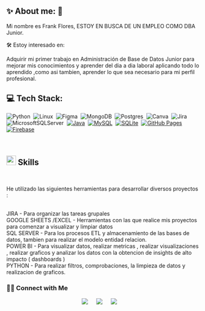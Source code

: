 ## ✨ About me:  👋
Mi nombre es Frank Flores, ESTOY EN BUSCA DE UN EMPLEO COMO DBA Junior.

🛠 Estoy interesado en:

Adquirir mi primer trabajo en Administración de Base de Datos Junior para mejorar mis conocimientos y aprender del dia a dia laboral aplicando todo lo aprendido ,como asi tambien, aprender lo que sea necesario para mi perfil profesional.


## 💻 Tech Stack:

![Python](https://img.shields.io/badge/Python%20-%2314354C.svg?style=for-the-badge&logo=python&logoColor=white)&nbsp;
![Linux](https://img.shields.io/badge/Linux-FCC624?style=for-the-badge&logo=linux&logoColor=black)&nbsp;
![Figma](https://img.shields.io/badge/figma-%23F24E1E.svg?style=for-the-badge&logo=figma&logoColor=white)&nbsp;
![MongoDB](https://img.shields.io/badge/MongoDB-%234ea94b.svg?style=for-the-badge&logo=mongodb&logoColor=white)&nbsp;
![Postgres](https://img.shields.io/badge/postgres-%23316192.svg?style=for-the-badge&logo=postgresql&logoColor=white)&nbsp;
![Canva](https://img.shields.io/badge/Canva-%2300C4CC.svg?style=for-the-badge&logo=Canva&logoColor=white)&nbsp;
![Jira](https://img.shields.io/badge/jira-%230A0FFF.svg?style=for-the-badge&logo=jira&logoColor=white)&nbsp;
![MicrosoftSQLServer](https://img.shields.io/badge/Microsoft%20SQL%20Server-CC2927?style=for-the-badge&logo=microsoft%20sql%20server&logoColor=white)&nbsp;
<a href="https://www.java.com/en/"><img alt="Java" src="https://img.shields.io/badge/Java-ED8B00?style=for-the-badge&logo=java&logoColor=white"></a>&nbsp;
    <a href="https://www.mysql.com/"><img alt="MySQL" src="https://img.shields.io/badge/MySQL-00000F?style=for-the-badge&logo=mysql&logoColor=white"></a>&nbsp;
    <a href="https://www.sqlite.org/"><img alt="SQLite" src ="https://img.shields.io/badge/SQLite-07405E?style=for-the-badge&logo=sqlite&logoColor=white"/></a>&nbsp;
    <a href="https://www.github.com"><img alt="GitHub Pages" src="https://img.shields.io/badge/GitHub-100000?style=for-the-badge&logo=github&logoColor=white"></a>&nbsp;
<a href="https://firebase.google.com/"><img alt="Firebase" src ="https://img.shields.io/badge/firebase-ffca28?style=for-the-badge&logo=firebase&logoColor=black"></a>
 </p>

<br>   


## <img src="https://media2.giphy.com/media/QssGEmpkyEOhBCb7e1/giphy.gif?cid=ecf05e47a0n3gi1bfqntqmob8g9aid1oyj2wr3ds3mg700bl&rid=giphy.gif" width ="25"><b> Skills</b>
<br>

He utilizado las siguientes herramientas para desarrollar diversos proyectos :

<br> 
JIRA - Para organizar las tareas grupales 
</br>
GOOGLE SHEETS /EXCEL - Herramientas con las que realice mis proyectos para comenzar a visualizar y limpiar datos 
</br>
SQL SERVER - Para los procesos ETL y almacenamiento de las bases de datos, tambien para realizar el modelo entidad relacion.
</br>
POWER BI - Para visualizar datos, realizar metricas , realizar visualizaciones , realizar graficos y analizar los datos con la obtencion de insights de alto impacto ( dashboards )
</br>
PYTHON - Para realizar filtros, comprobaciones, la limpieza de datos y realizacion de graficos.
     
  
<br>   

### 🤝🏻 Connect with Me

<p align="center">
<a target="_blank" href="https://www.linkedin.com/in/ahmadshaikhk/"><img src="https://img.shields.io/badge/-LinkedIn-0077B5?style=for-the-badge&logo=Linkedin&logoColor=white"></img></a>
&emsp;
<a target="_blank" href="mailto:fgian.fcampos@gmail.com"><img src="https://img.shields.io/badge/-Gmail-D14836?style=for-the-badge&logo=Gmail&logoColor=white"></img></a>
&emsp;
<a target="_blank" href="https://twitter.com/ahmadshaikhk"><img src="https://img.shields.io/badge/-Twitter-1DA1F2?style=for-the-badge&logo=Twitter&logoColor=white"></img></a>
&emsp;

